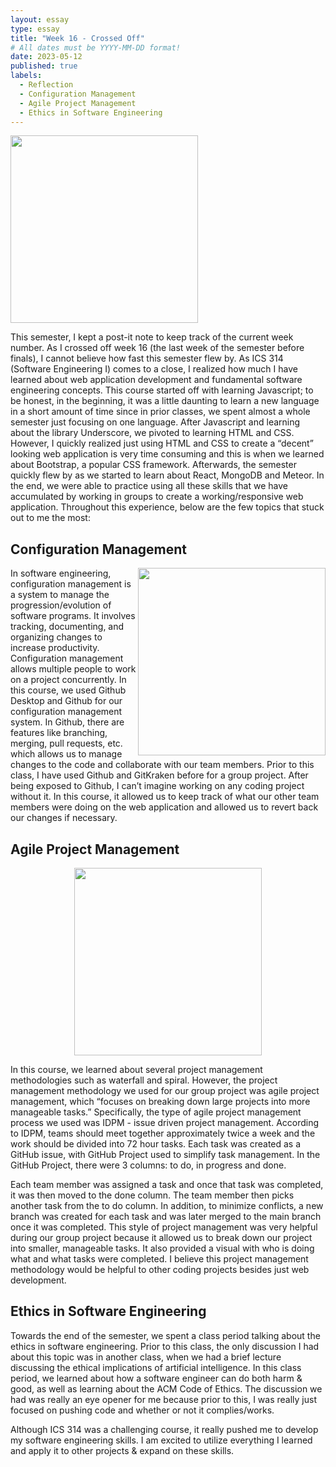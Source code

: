 ```yaml
---
layout: essay
type: essay
title: "Week 16 - Crossed Off"
# All dates must be YYYY-MM-DD format!
date: 2023-05-12
published: true
labels:
  - Reflection
  - Configuration Management
  - Agile Project Management 
  - Ethics in Software Engineering
---
```


<img width="300px" class="rounded float-start pe-4" src="https://media.istockphoto.com/id/532057583/vector/vector-calendar.jpg?s=612x612&w=0&k=20&c=A9VBI7PYasoklb5xcXXVisw4PCcuuc9y067qrBEi0W4=">

This semester, I kept a post-it note to keep track of the current week number. As I crossed off week 16 (the last week of the semester before finals), I cannot believe how fast this semester flew by. As ICS 314 (Software Engineering I) comes to a close, I realized how much I have learned about web application development and fundamental software engineering concepts. This course started off with learning Javascript; to be honest, in the beginning, it was a little daunting to learn a new language in a short amount of time since in prior classes, we spent almost a whole semester just focusing on one language. After Javascript and learning about the library Underscore, we pivoted to learning HTML and CSS. However, I quickly realized just using HTML and CSS to create a “decent” looking web application is very time consuming and this is when we learned about Bootstrap, a popular CSS framework. Afterwards, the semester quickly flew by as we started to learn about React, MongoDB and Meteor. In the end, we were able to practice using all these skills that we have accumulated by working in groups to create a working/responsive web application. Throughout this experience, below are the few topics that stuck out to me the most:  


## Configuration Management
<img align="right" width="300px" src="https://thurrott.s3.amazonaws.com/wp-content/uploads/sites/2/2023/01/GitHub.jpeg">

In software engineering, configuration management is a system to manage the progression/evolution of software programs. It involves tracking, documenting, and organizing changes to increase productivity. Configuration management allows multiple people to work on a project concurrently. In this course, we used Github Desktop and Github for our configuration management system. In Github, there are features like branching, merging, pull requests, etc. which allows us to manage changes to the code and collaborate with our team members. Prior to this class, I have used Github and GitKraken before for a group project. After being exposed to Github, I can’t imagine working on any coding project without it. In this course, it allowed us to keep track of what our other team members were doing on the web application and allowed us to revert back our changes if necessary. 

## Agile Project Management

<p align="center">
<img width="300px" src="https://i.ytimg.com/vi/ff5cBkPg-bQ/maxresdefault.jpg">
  </p>


In this course, we learned about several project management methodologies such as waterfall and spiral. However, the project management methodology we used for our group project was agile project management, which “focuses on breaking down large projects into more manageable tasks.” Specifically, the type of agile project management process we used was IDPM - issue driven project management. According to IDPM, teams should meet together approximately twice a week and the work should be divided into 72 hour tasks. Each task was created as a GitHub issue, with GitHub Project used to simplify task management. In the GitHub Project, there were 3 columns: to do, in progress and done.


Each team member was assigned a task and once that task was completed, it was then moved to the done column. The team member then picks another task from the to do column. In addition, to minimize conflicts, a new branch was created for each task and was later merged to the main branch once it was completed. This style of project management was very helpful during our group project because it allowed us to break down our project into smaller, manageable tasks. It also provided a visual with who is doing what and what tasks were completed. I believe this project management methodology would be helpful to other coding projects besides just web development. 

## Ethics in Software Engineering

Towards the end of the semester, we spent a class period talking about the ethics in software engineering. Prior to this class, the only discussion I had about this topic was in another class, when we had a brief lecture discussing the ethical implications of artificial intelligence. In this class period, we learned about how a software engineer can do both harm & good, as well as learning about the ACM Code of Ethics. The discussion we had was really an eye opener for me because prior to this, I was really just focused on pushing code and whether or not it complies/works. 

Although ICS 314 was a challenging course, it really pushed me to develop my software engineering skills. I am excited to utilize everything I learned and apply it to other projects & expand on these skills. 


